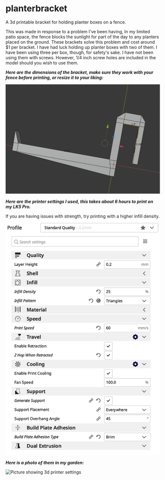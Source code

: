 # planterbracket
A 3d printable bracket for holding planter boxes on a fence.

  This was made in response to a problem I've been having, In my limited patio space, the fence blocks the sunlight for part of the day to any planters placed on the ground. These brackets solve this problem and cost around $1 per bracket. I have had luck holding up planter boxes with two of them. I have been using three per box, though, for safety's sake. I have not been using them with screws. However, 1/4 inch screw holes are included in the model should you wish to use them.

***Here are the dimensions of the bracket, make sure they work with your fence before printing, or resize it to your liking:***

![Picture showing dimensions of bracket](https://github.com/grahamfranz/planterbracket/blob/c6c9654129fced8b00df947334adde051e6e6361/Dimensions.png)

***Here are the printer settings I used, this takes about 6 hours to print on my LK5 Pro.***

  If you are having issues with strength, try printing with a higher infill density.
![Picture showing 3d printer settings](https://github.com/grahamfranz/planterbracket/blob/c6c9654129fced8b00df947334adde051e6e6361/Printer%20Settings.png)

***Here is a photo of them in my garden:***

![Picture showing 3d printer settings](https://github.com/grahamfranz/planterbracket/blob/c6c9654129fced8b00df947334adde051e6e6361/Example%20In%20action.png)
